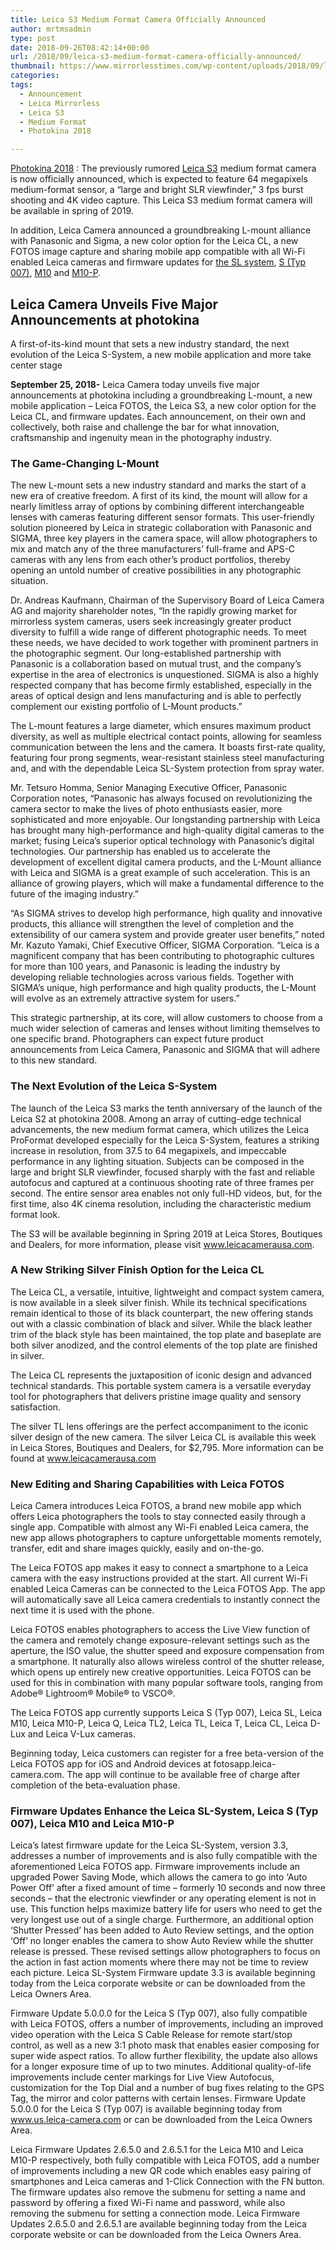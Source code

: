 ```yaml
---
title: Leica S3 Medium Format Camera Officially Announced
author: mrtmsadmin
type: post
date: 2018-09-26T08:42:14+00:00
url: /2018/09/leica-s3-medium-format-camera-officially-announced/
thumbnail: https://www.mirrorlesstimes.com/wp-content/uploads/2018/09/leica-s3.jpeg
categories:
tags:
  - Announcement
  - Leica Mirrorless
  - Leica S3
  - Medium Format
  - Photokina 2018

---
```

<a title="Photokina 2018" href="https://www.dailycameranews.com/tag/photokina-2018/" target="_blank" rel="follow noopener">Photokina 2018</a> : The previously rumored <a href="https://www.mirrorlesstimes.com/tags/leica-s3/" target="_blank" rel="noopener">Leica S3</a> medium format camera is now officially announced, which is expected to feature 64 megapixels medium-format sensor, a “large and bright SLR viewfinder,” 3 fps burst shooting and 4K video capture. This Leica S3 medium format camera will be available in spring of 2019.

In addition, Leica Camera announced a groundbreaking L-mount alliance with Panasonic and Sigma, a new color option for the Leica CL, a new FOTOS image capture and sharing mobile app compatible with all Wi-Fi enabled Leica cameras and firmware updates for <a class="ext-link" title="" href="https://www.bhphotovideo.com/c/product/1192093-REG/leica_10850_sl_typ_601_mirrorless.html/BI/20175/KBID/14249/" target="_blank" rel="noopener external nofollow">the SL system</a>, <a class="ext-link" title="" href="https://www.bhphotovideo.com/c/product/1082939-REG/leica_10804_leica_s_medium_format.html/BI/20175/KBID/14249/" target="_blank" rel="noopener external nofollow">S (Typ 007)</a>, <a class="ext-link" title="" href="https://www.bhphotovideo.com/c/product/1312198-REG/leica_20000_m10_digital_rangefinder_camera.html/BI/20175/KBID/14249/" target="_blank" rel="noopener external nofollow">M10</a> and <a class="ext-link" title="" href="https://www.bhphotovideo.com/c/product/1430188-REG/leica_20021_m10_p_digital_rangefinder_camera.html/BI/20175/KBID/14249/" target="_blank" rel="noopener external nofollow">M10-P</a>.<!--more-->

## **Leica Camera Unveils Five Major Announcements at photokina**

A first-of-its-kind mount that sets a new industry standard, the next evolution of the Leica S-System, a new mobile application and more take center stage

**September 25, 2018-** Leica Camera today unveils five major announcements at photokina including a groundbreaking L-mount, a new mobile application – Leica FOTOS, the Leica S3, a new color option for the Leica CL, and firmware updates. Each announcement, on their own and collectively, both raise and challenge the bar for what innovation, craftsmanship and ingenuity mean in the photography industry.

### **The Game-Changing L-Mount**

The new L-mount sets a new industry standard and marks the start of a new era of creative freedom. A first of its kind, the mount will allow for a nearly limitless array of options by combining different interchangeable lenses with cameras featuring different sensor formats. This user-friendly solution pioneered by Leica in strategic collaboration with Panasonic and SIGMA, three key players in the camera space, will allow photographers to mix and match any of the three manufacturers’ full-frame and APS-C cameras with any lens from each other’s product portfolios, thereby opening an untold number of creative possibilities in any photographic situation.

Dr. Andreas Kaufmann, Chairman of the Supervisory Board of Leica Camera AG and majority shareholder notes, “In the rapidly growing market for mirrorless system cameras, users seek increasingly greater product diversity to fulfill a wide range of different photographic needs. To meet these needs, we have decided to work together with prominent partners in the photographic segment. Our long-established partnership with Panasonic is a collaboration based on mutual trust, and the company’s expertise in the area of electronics is unquestioned. SIGMA is also a highly respected company that has become firmly established, especially in the areas of optical design and lens manufacturing and is able to perfectly complement our existing portfolio of L-Mount products.”

The L-mount features a large diameter, which ensures maximum product diversity, as well as multiple electrical contact points, allowing for seamless communication between the lens and the camera. It boasts first-rate quality, featuring four prong segments, wear-resistant stainless steel manufacturing and, and with the dependable Leica SL-System protection from spray water.

Mr. Tetsuro Homma, Senior Managing Executive Officer, Panasonic Corporation notes, “Panasonic has always focused on revolutionizing the camera sector to make the lives of photo enthusiasts easier, more sophisticated and more enjoyable. Our longstanding partnership with Leica has brought many high-performance and high-quality digital cameras to the market; fusing Leica’s superior optical technology with Panasonic’s digital technologies. Our partnership has enabled us to accelerate the development of excellent digital camera products, and the L-Mount alliance with Leica and SIGMA is a great example of such acceleration. This is an alliance of growing players, which will make a fundamental difference to the future of the imaging industry.”

“As SIGMA strives to develop high performance, high quality and innovative products, this alliance will strengthen the level of completion and the extensibility of our camera system and provide greater user benefits,” noted Mr. Kazuto Yamaki, Chief Executive Officer, SIGMA Corporation. “Leica is a magnificent company that has been contributing to photographic cultures for more than 100 years, and Panasonic is leading the industry by developing reliable technologies across various fields. Together with SIGMA’s unique, high performance and high quality products, the L-Mount will evolve as an extremely attractive system for users.”

This strategic partnership, at its core, will allow customers to choose from a much wider selection of cameras and lenses without limiting themselves to one specific brand. Photographers can expect future product announcements from Leica Camera, Panasonic and SIGMA that will adhere to this new standard.

### **The Next Evolution of the Leica S-System**

The launch of the Leica S3 marks the tenth anniversary of the launch of the Leica S2 at photokina 2008. Among an array of cutting-edge technical advancements, the new medium format camera, which utilizes the Leica ProFormat developed especially for the Leica S-System, features a striking increase in resolution, from 37.5 to 64 megapixels, and impeccable performance in any lighting situation. Subjects can be composed in the large and bright SLR viewfinder, focused sharply with the fast and reliable autofocus and captured at a continuous shooting rate of three frames per second. The entire sensor area enables not only full-HD videos, but, for the first time, also 4K cinema resolution, including the characteristic medium format look.

The S3 will be available beginning in Spring 2019 at Leica Stores, Boutiques and Dealers, for more information, please visit www.leicacamerausa.com.

### **A New Striking Silver Finish Option for the Leica CL**

The Leica CL, a versatile, intuitive, lightweight and compact system camera, is now available in a sleek silver finish. While its technical specifications remain identical to those of its black counterpart, the new offering stands out with a classic combination of black and silver. While the black leather trim of the black style has been maintained, the top plate and baseplate are both silver anodized, and the control elements of the top plate are finished in silver.

The Leica CL represents the juxtaposition of iconic design and advanced technical standards. This portable system camera is a versatile everyday tool for photographers that delivers pristine image quality and sensory satisfaction.

The silver TL lens offerings are the perfect accompaniment to the iconic silver design of the new camera. The silver Leica CL is available this week in Leica Stores, Boutiques and Dealers, for $2,795. More information can be found at www.leicacamerausa.com

### **New Editing and Sharing Capabilities with Leica FOTOS**

Leica Camera introduces Leica FOTOS, a brand new mobile app which offers Leica photographers the tools to stay connected easily through a single app. Compatible with almost any Wi-Fi enabled Leica camera, the new app allows photographers to capture unforgettable moments remotely, transfer, edit and share images quickly, easily and on-the-go.

The Leica FOTOS app makes it easy to connect a smartphone to a Leica camera with the easy instructions provided at the start. All current Wi-Fi enabled Leica Cameras can be connected to the Leica FOTOS App. The app will automatically save all Leica camera credentials to instantly connect the next time it is used with the phone.

Leica FOTOS enables photographers to access the Live View function of the camera and remotely change exposure-relevant settings such as the aperture, the ISO value, the shutter speed and exposure compensation from a smartphone. It naturally also allows wireless control of the shutter release, which opens up entirely new creative opportunities. Leica FOTOS can be used for this in combination with many popular software tools, ranging from Adobe® Lightroom® Mobile® to VSCO®.

The Leica FOTOS app currently supports Leica S (Typ 007), Leica SL, Leica M10, Leica M10-P, Leica Q, Leica TL2, Leica TL, Leica T, Leica CL, Leica D-Lux and Leica V-Lux cameras.

Beginning today, Leica customers can register for a free beta-version of the Leica FOTOS app for iOS and Android devices at fotosapp.leica-camera.com. The app will continue to be available free of charge after completion of the beta-evaluation phase.

### Firmware Updates Enhance the Leica SL-System, Leica S (Typ 007), Leica M10 and Leica M10-P

Leica’s latest firmware update for the Leica SL-System, version 3.3, addresses a number of improvements and is also fully compatible with the aforementioned Leica FOTOS app. Firmware improvements include an upgraded Power Saving Mode, which allows the camera to go into ‘Auto Power Off’ after a fixed amount of time – formerly 10 seconds and now three seconds – that the electronic viewfinder or any operating element is not in use. This function helps maximize battery life for users who need to get the very longest use out of a single charge. Furthermore, an additional option ‘Shutter Pressed’ has been added to Auto Review settings, and the option ‘Off’ no longer enables the camera to show Auto Review while the shutter release is pressed. These revised settings allow photographers to focus on the action in fast action moments where there may not be time to review each picture. Leica SL-System Firmware update 3.3 is available beginning today from the Leica corporate website or can be downloaded from the Leica Owners Area.

Firmware Update 5.0.0.0 for the Leica S (Typ 007), also fully compatible with Leica FOTOS, offers a number of improvements, including an improved video operation with the Leica S Cable Release for remote start/stop control, as well as a new 3:1 photo mask that enables easier composing for super wide aspect ratios. To allow further flexibility, the update also allows for a longer exposure time of up to two minutes. Additional quality-of-life improvements include center markings for Live View Autofocus, customization for the Top Dial and a number of bug fixes relating to the GPS Tag, the mirror and color patterns with certain lenses. Firmware Update 5.0.0.0 for the Leica S (Typ 007) is available beginning today from www.us.leica-camera.com or can be downloaded from the Leica Owners Area.

Leica Firmware Updates 2.6.5.0 and 2.6.5.1 for the Leica M10 and Leica M10-P respectively, both fully compatible with Leica FOTOS, add a number of improvements including a new QR code which enables easy pairing of smartphones and Leica cameras and 1-Click Connection with the FN button. The firmware updates also remove the submenu for setting a name and password by offering a fixed Wi-Fi name and password, while also removing the submenu for setting a connection mode. Leica Firmware Updates 2.6.5.0 and 2.6.5.1 are available beginning today from the Leica corporate website or can be downloaded from the Leica Owners Area.